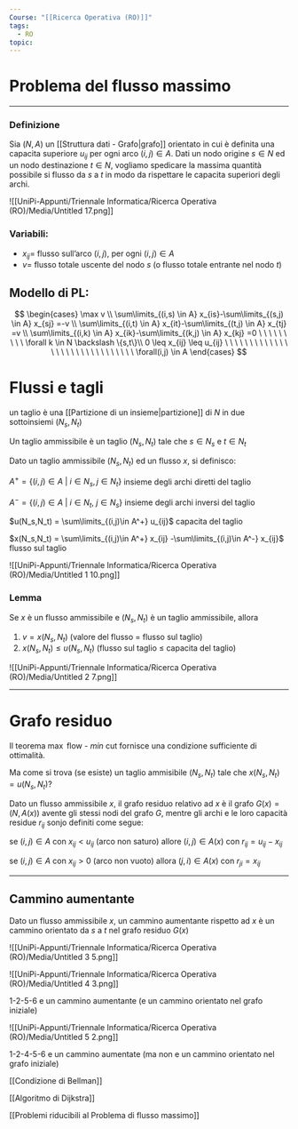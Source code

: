 ```yaml
---
Course: "[[Ricerca Operativa (RO)]]"
tags:
  - RO
topic:
---
```


# Problema del flusso massimo
---

### Definizione

Sia $(N,A)$ un [[Struttura dati - Grafo|grafo]] orientato in cui è definita una capacita superiore $u_{ij}$ per ogni arco $(i,j) \in A$. Dati un nodo origine $s\in N$ ed un nodo destinazione $t \in N$, vogliamo spedicare la massima quantità possibile si flusso da $s$  a $t$ in modo da rispettare le capacita superiori degli archi.

![[UniPi-Appunti/Triennale Informatica/Ricerca Operativa (RO)/Media/Untitled 17.png]]

### Variabili:

- $x_{ij} =$  flusso sull’arco $(i,j)$, per ogni $(i,j) \in A$
- $v =$ flusso totale uscente del nodo $s$ (o flusso totale entrante nel nodo $t$)

## Modello di PL:

$$
\begin{cases}
\max v \\
\sum\limits_{(i,s) \in A} x_{is}-\sum\limits_{(s,j) \in A} x_{sj} =-v \\
\sum\limits_{(i,t) \in A} x_{it}-\sum\limits_{(t,j) \in A} x_{tj} =v \\
\sum\limits_{(i,k) \in A} x_{ik}-\sum\limits_{(k,j) \in A} x_{kj} =0 \ \ \ \ \ \ \ \ \ \forall k \in N \backslash \{s,t\}\\
0 \leq x_{ij} \leq u_{ij} \ \ \ \ \ \ \ \ \ \ \ \ \ \ \ \ \ \ \ \ \ \ \ \ \ \ \ \ \ \ \forall(i,j) \in A
\end{cases}
$$

# Flussi e tagli

un taglio è una [[Partizione di un insieme|partizione]] di $N$ in due sottoinsiemi $(N_s,N_t)$

Un taglio ammissibile è un taglio $(N_s,N_t)$ tale che $s \in N_s$ e $t \in N_t$

Dato un taglio ammissibile $(N_s,N_t)$ ed un flusso $x$, si definisco:

$A^+ = \{(i,j)\in A\ |\ i\in N_s, j\in N_t\}$ insieme degli archi diretti del taglio

$A^- = \{(i,j)\in A\ |\ i\in N_t, \ j\in N_s\}$ insieme degli archi inversi del taglio

$u(N_s,N_t) = \sum\limits_{(i,j)\in A^+} u_{ij}$                            capacita del taglio

$x(N_s,N_t) = \sum\limits_{(i,j)\in A^+} x_{ij} -\sum\limits_{(i,j)\in A^-} x_{ij}$    flusso sul taglio

![[UniPi-Appunti/Triennale Informatica/Ricerca Operativa (RO)/Media/Untitled 1 10.png]]

### Lemma

Se $x$ è un flusso ammissibile e $(N_s,N_t)$ è un taglio ammissibile, allora

1. $v=x(N_s,N_t)$ (valore del flusso = flusso sul taglio)
2. $x(N_s,N_t) \leq u(N_s,N_t)$ (flusso sul taglio $\leq$ capacita del taglio)

![[UniPi-Appunti/Triennale Informatica/Ricerca Operativa (RO)/Media/Untitled 2 7.png]]



---

# Grafo residuo

Il teorema $\max$ flow - $min$ cut fornisce una condizione sufficiente di ottimalità.

Ma come si trova (se esiste) un taglio ammisibile $(N_s,N_t)$ tale che $x(N_s,N_t)=u(N_s,N_t)$?

Dato un flusso ammissibile $x$, il grafo residuo relativo ad $x$ è il grafo $G(x)=(N,A(x))$ avente gli stessi nodi del grafo $G$, mentre gli archi e le loro capacità residue $r_{ij}$ sonjo definiti come segue:

se $(i,j) \in A$ con $x_{ij} < u_{ij}$ (arco non saturo) allore $(i,j) \in A(x)$ con $r_{ij} = u_{ij}-x_{ij}$

se $(i,j) \in A$ con $x_{ij} > 0$ (arco non vuoto) allora $(j,i) \in A(x)$ con $r_{ji} =x_{ij}$

---

## Cammino aumentante

Dato un flusso ammissibile $x$, un cammino aumentante rispetto ad $x$ è un cammino orientato da $s$ a $t$ nel grafo residuo $G(x)$



![[UniPi-Appunti/Triennale Informatica/Ricerca Operativa (RO)/Media/Untitled 3 5.png]]

![[UniPi-Appunti/Triennale Informatica/Ricerca Operativa (RO)/Media/Untitled 4 3.png]]

1-2-5-6 e un cammino aumentante (e un cammino orientato nel grafo iniziale)

![[UniPi-Appunti/Triennale Informatica/Ricerca Operativa (RO)/Media/Untitled 5 2.png]]

1-2-4-5-6 e un cammino aumentate (ma non e un cammino orientato nel grafo
iniziale)

[[Condizione di Bellman]]

[[Algoritmo di Dijkstra]]

[[Problemi riducibili al Problema di flusso massimo]]
